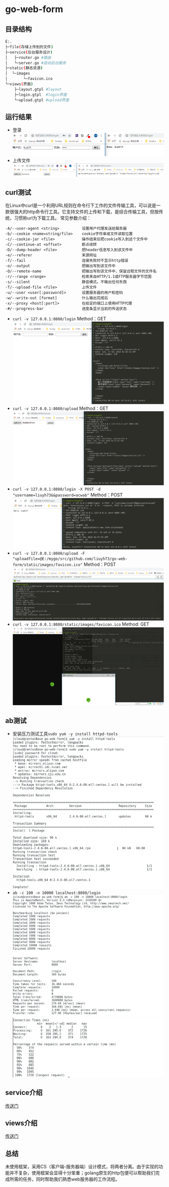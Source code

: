 # go-web-form
## 目录结构
```bash
E:.
├─file(存储上传到的文件)
├─service(后台服务设计)
│   ├─router.go #路由
│   └─server.go #启动后台服务
├─static(静态资源)
│  └─images
│       └─favicon.ico
└─views(界面)
    ├─layout.gtpl #layout
    ├─login.gtpl  #login界面
    └─upload.gtpl #upload界面
```
## 运行结果
-   登录
![](./screenshots/9.png)
-   上传文件
![](./screenshots/10.png)
## curl测试
在Linux中curl是一个利用URL规则在命令行下工作的文件传输工具，可以说是一款很强大的http命令行工具。它支持文件的上传和下载，是综合传输工具，但按传统，习惯称url为下载工具。
常见参数介绍：
```
-A/--user-agent <string>          设置用户代理发送给服务器
-b/--cookie <name=string/file>    cookie字符串或文件读取位置
-c/--cookie-jar <file>            操作结束后把cookie写入到这个文件中
-C/--continue-at <offset>         断点续转
-D/--dump-header <file>           把header信息写入到该文件中
-e/--referer                      来源网址
-f/--fail                         连接失败时不显示http错误
-o/--output                       把输出写到该文件中
-O/--remote-name                  把输出写到该文件中，保留远程文件的文件名
-r/--range <range>                检索来自HTTP/1.1或FTP服务器字节范围
-s/--silent                       静音模式。不输出任何东西
-T/--upload-file <file>           上传文件
-u/--user <user[:password]>       设置服务器的用户和密码
-w/--write-out [format]           什么输出完成后
-x/--proxy <host[:port]>          在给定的端口上使用HTTP代理
-#/--progress-bar                 进度条显示当前的传送状态
```
-   `curl -v 127.0.0.1:8080/login` Method：GET
![](./screenshots/1.png)
-   `curl -v 127.0.0.1:8080/upload` Method：GET
![](./screenshots/2.png)
-   `curl -v 127.0.0.1:8080/login -X POST -d "username=liuyh73&&password=acwab"` Method：POST
![](./screenshots/3.png)
-   `curl -v 127.0.0.1:8080/upload -F "uploadfile=@E:/mygo/src/github.com/liuyh73/go-web-form/static/images/favicon.ico"` Method：POST
![](./screenshots/4.png)
-   `curl -v 127.0.0.1:8080/static/images/favicon.ico` Method: GET
![](./screenshots/5.png)
## ab测试
-   安装压力测试工具`sudo yum -y install httpd-tools`
![](./screenshots/6.png)
-   `ab -c 100 -n 10000 localhost:8080/login`
![](./screenshots/7.png)
![](./screenshots/8.png)
## service介绍
[传送门](./docs/service.md)
## views介绍
[传送门](./docs/views.md)
## 总结
未使用框架，采用CS（客户端-服务器端）设计模式，将两者分离。由于实现的功能并不复杂，使用框架会显得十分笨重；golang原生的http包便可以帮助我们完成所需的任务，同时帮助我们熟悉web服务器的工作流程。